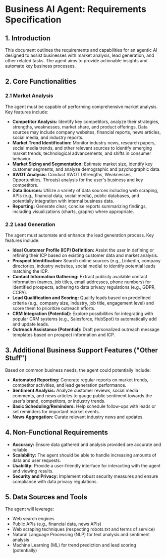 # Business AI Agent: Requirements Specification

## 1. Introduction

This document outlines the requirements and capabilities for an agentic AI designed to assist businesses with market analysis, lead generation, and other related tasks. The agent aims to provide actionable insights and automate key business processes.

## 2. Core Functionalities

### 2.1 Market Analysis

The agent must be capable of performing comprehensive market analysis. Key features include:

*   **Competitor Analysis:** Identify key competitors, analyze their strategies, strengths, weaknesses, market share, and product offerings. Data sources may include company websites, financial reports, news articles, social media, and industry reports.
*   **Market Trend Identification:** Monitor industry news, research papers, social media trends, and other relevant sources to identify emerging market trends, technological advancements, and shifts in consumer behavior.
*   **Market Sizing and Segmentation:** Estimate market size, identify key customer segments, and analyze demographic and psychographic data.
*   **SWOT Analysis:** Conduct SWOT (Strengths, Weaknesses, Opportunities, Threats) analysis for the user's business and key competitors.
*   **Data Sources:** Utilize a variety of data sources including web scraping, APIs (e.g., financial data, social media), public databases, and potentially integration with internal business data.
*   **Reporting:** Generate clear, concise reports summarizing findings, including visualizations (charts, graphs) where appropriate.

### 2.2 Lead Generation

The agent must automate and enhance the lead generation process. Key features include:

*   **Ideal Customer Profile (ICP) Definition:** Assist the user in defining or refining their ICP based on existing customer data and market analysis.
*   **Prospect Identification:** Search online sources (e.g., LinkedIn, company directories, industry websites, social media) to identify potential leads matching the ICP.
*   **Contact Information Gathering:** Extract publicly available contact information (names, job titles, email addresses, phone numbers) for identified prospects, adhering to data privacy regulations (e.g., GDPR, CCPA).
*   **Lead Qualification and Scoring:** Qualify leads based on predefined criteria (e.g., company size, industry, job title, engagement level) and score them to prioritize outreach efforts.
*   **CRM Integration (Potential):** Explore possibilities for integrating with popular CRM systems (e.g., Salesforce, HubSpot) to automatically add and update leads.
*   **Outreach Assistance (Potential):** Draft personalized outreach message templates based on prospect information and ICP.

## 3. Additional Business Support Features ("Other Stuff")

Based on common business needs, the agent could potentially include:

*   **Automated Reporting:** Generate regular reports on market trends, competitor activities, and lead generation performance.
*   **Sentiment Analysis:** Analyze customer reviews, social media comments, and news articles to gauge public sentiment towards the user's brand, competitors, or industry trends.
*   **Basic Scheduling/Reminders:** Help schedule follow-ups with leads or set reminders for important market events.
*   **News Aggregation:** Curate relevant industry news and updates.

## 4. Non-Functional Requirements

*   **Accuracy:** Ensure data gathered and analysis provided are accurate and reliable.
*   **Scalability:** The agent should be able to handle increasing amounts of data and user requests.
*   **Usability:** Provide a user-friendly interface for interacting with the agent and viewing results.
*   **Security and Privacy:** Implement robust security measures and ensure compliance with data privacy regulations.

## 5. Data Sources and Tools

The agent will leverage:

*   Web search engines
*   Public APIs (e.g., financial data, news APIs)
*   Web scraping techniques (respecting robots.txt and terms of service)
*   Natural Language Processing (NLP) for text analysis and sentiment analysis
*   Machine Learning (ML) for trend prediction and lead scoring (potentially)


